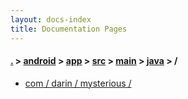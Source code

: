 ```yaml
---
layout: docs-index
title: Documentation Pages
---
```

#### [.](./../../../../../index) > [android](./../../../../index) > [app](./../../../index) > [src](./../../index) > [main](./../index) > [java](./index) > **/**

- [com / darin / mysterious / ](com/darin/mysterious/)
